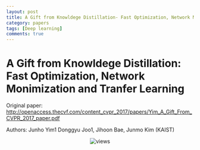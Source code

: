 ```yaml
---
layout: post
title: A Gift from Knowldege Distillation- Fast Optimization, Network Monimization and Tranfer Learning
category: papers
tags: [Deep learning]
comments: true
---
```


# A Gift from Knowldege Distillation: Fast Optimization, Network Monimization and Tranfer Learning

Original paper: http://openaccess.thecvf.com/content_cvpr_2017/papers/Yim_A_Gift_From_CVPR_2017_paper.pdf

Authors: Junho Yim1 Donggyu Joo1, Jihoon Bae, Junmo Kim (KAIST)

<center>
<figure>
<img src="/assets/post_img/papers/2019-04-02-a_gift_from_distillation/fig1.jpg" alt="views">
<figcaption></figcaption>
</figure>
</center>
